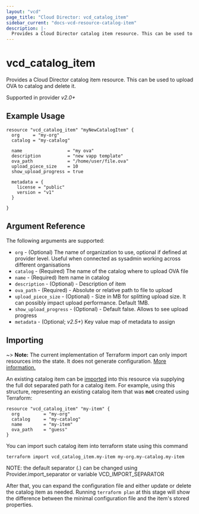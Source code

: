 ```yaml
---
layout: "vcd"
page_title: "Cloud Director: vcd_catalog_item"
sidebar_current: "docs-vcd-resource-catalog-item"
description: |-
  Provides a Cloud Director catalog item resource. This can be used to upload and delete OVA file inside a catalog.
---
```


# vcd\_catalog\_item

Provides a Cloud Director catalog item resource. This can be used to upload OVA to catalog and delete it.

Supported in provider *v2.0+*

## Example Usage

```hcl
resource "vcd_catalog_item" "myNewCatalogItem" {
  org     = "my-org"
  catalog = "my-catalog"

  name                 = "my ova"
  description          = "new vapp template"
  ova_path             = "/home/user/file.ova"
  upload_piece_size    = 10
  show_upload_progress = true

  metadata = {
    license = "public"    
    version = "v1"
  }  

}
```

## Argument Reference

The following arguments are supported:

* `org` - (Optional) The name of organization to use, optional if defined at provider level. Useful when connected as sysadmin working across different organisations
* `catalog` - (Required) The name of the catalog where to upload OVA file
* `name` - (Required) Item name in catalog
* `description` - (Optional) - Description of item
* `ova_path` - (Required) - Absolute or relative path to file to upload
* `upload_piece_size` - (Optional) - Size in MB for splitting upload size. It can possibly impact upload performance. Default 1MB.
* `show_upload_progress` - (Optional) - Default false. Allows to see upload progress
* `metadata` - (Optional; *v2.5+*) Key value map of metadata to assign

## Importing

~> **Note:** The current implementation of Terraform import can only import resources into the state. It does not generate
configuration. [More information.][docs-import]

An existing catalog item can be [imported][docs-import] into this resource via supplying the full dot separated path for a
catalog item. For example, using this structure, representing an existing catalog item that was **not** created using Terraform:

```hcl
resource "vcd_catalog_item" "my-item" {
  org         = "my-org"
  catalog     = "my-catalog"
  name        = "my-item"
  ova_path    = "guess"
}
```

You can import such catalog item into terraform state using this command

```
terraform import vcd_catalog_item.my-item my-org.my-catalog.my-item
```

NOTE: the default separator (.) can be changed using Provider.import_separator or variable VCD_IMPORT_SEPARATOR

[docs-import]:https://www.terraform.io/docs/import/

After that, you can expand the configuration file and either update or delete the catalog item as needed. Running `terraform plan`
at this stage will show the difference between the minimal configuration file and the item's stored properties.
